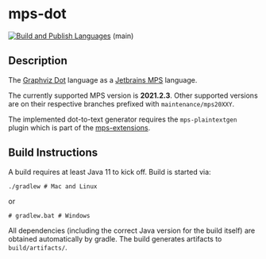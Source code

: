 # mps-dot

[![Build and Publish Languages](https://github.com/nkoester/mps-dot/actions/workflows/buildAndPublish.yml/badge.svg?branch=main)](https://github.com/nkoester/mps-dot/actions/workflows/buildAndPublish.yml) (main)

## Description

The [Graphviz Dot](https://de.wikipedia.org/wiki/DOT_(GraphViz)) language as a [Jetbrains MPS](https://en.wikipedia.org/wiki/JetBrains_MPS) language.

The currently supported MPS version is **2021.2.3**. Other supported versions are on their respective branches prefixed with `maintenance/mps20XXY`.

The implemented dot-to-text generator requires the `mps-plaintextgen` plugin which is part of the [mps-extensions](https://github.com/JetBrains/MPS-extensions).


## Build Instructions

A build requires at least Java 11 to kick off. Build is started via:

```
./gradlew # Mac and Linux
```

or
```
# gradlew.bat # Windows
```

All dependencies (including the correct Java version for the build itself) are obtained automatically by gradle. The build generates artifacts to `build/artifacts/`.
